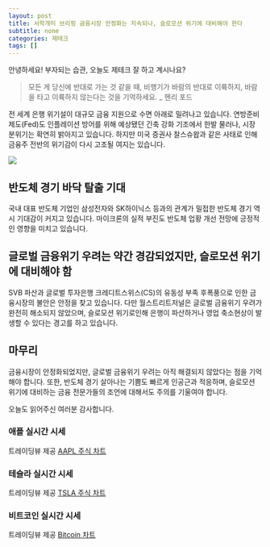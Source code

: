 ```yaml
---
layout: post
title: 서학개미 브리핑 금융시장 안정화는 지속되나, 슬로모션 위기에 대비해야 한다
subtitle: none
categories: 제테크
tags: []
---
```


안녕하세요! 부자되는 습관, 오늘도 제테크 잘 하고 계시나요?

> 모든 게 당신에 반대로 가는 것 같을 때, 비행기가 바람의 반대로 이륙하지, 바람을 타고 이륙하지 않는다는 것을 기억하세요. _ 헨리 포드



전 세계 은행 위기설이 대규모 금융 지원으로 수면 아래로 밀려나고 있습니다. 연방준비제도(Fed)도 인플레이션 방어를 위해 예상됐던 긴축 강화 기조에서 한발 물러나, 시장 분위기는 확연히 밝아지고 있습니다. 하지만 미국 증권사 찰스슈왑과 같은 사태로 인해 금융주 전반의 위기감이 다시 고조될 여지는 있습니다.



![](https://source.unsplash.com/800x450/?luxury)

##  반도체 경기 바닥 탈출 기대
국내 대표 반도체 기업인 삼성전자와 SK하이닉스 등과의 관계가 밀접한 반도체 경기 역시 기대감이 커지고 있습니다. 마이크론의 실적 부진도 반도체 업황 개선 전망에 긍정적인 영향을 미치고 있습니다. 

## 글로벌 금융위기 우려는 약간 경감되었지만, 슬로모션 위기에 대비해야 함
SVB 파산과 글로벌 투자은행 크레디트스위스(CS)의 유동성 부족 후폭풍으로 인한 금융시장의 불안은 안정을 찾고 있습니다. 다만 월스트리트저널은 글로벌 금융위기 우려가 완전히 해소되지 않았으며, 슬로모션 위기로인해 은행이 파산하거나 영업 축소현상이 발생할 수 있다는 경고를 하고 있습니다. 

## 마무리
금융시장이 안정화되었지만, 글로벌 금융위기 우려는 아직 해결되지 않았다는 점을 기억해야 합니다. 또한, 반도체 경기 살아나는 기쁨도 빠르게 인공근과 적응하며, 슬로모션 위기에 대비하는 금융 전문가들의 조언에 대해서도 주의를 기울여야 합니다.

오늘도 읽어주신 여러분 감사합니다.

### 애플 실시간 시세


<!-- TradingView Widget BEGIN -->
<div class="tradingview-widget-container">
  <div id="tradingview_6a264"></div>
  <div class="tradingview-widget-copyright">트레이딩뷰 제공 <a href="https://kr.tradingview.com/symbols/NASDAQ-AAPL/" rel="noopener" target="_blank"><span class="blue-text">AAPL 주식 차트</span></a></div>
  <script type="text/javascript" src="https://s3.tradingview.com/tv.js"></script>
  <script type="text/javascript">
  new TradingView.widget(
  {
  "autosize": true,
  "symbol": "NASDAQ:AAPL",
  "interval": "D",
  "timezone": "Asia/Seoul",
  "theme": "light",
  "style": "1",
  "locale": "kr",
  "toolbar_bg": "#f1f3f6",
  "enable_publishing": false,
  "hide_top_toolbar": true,
  "hide_legend": true,
  "save_image": false,
  "container_id": "tradingview_6a264"
}
  );
  </script>
</div>
<!-- TradingView Widget END -->


### 테슬라 실시간 시세


<!-- TradingView Widget BEGIN -->
<div class="tradingview-widget-container">
  <div id="tradingview_39d77"></div>
  <div class="tradingview-widget-copyright">트레이딩뷰 제공 <a href="https://kr.tradingview.com/symbols/NASDAQ-TSLA/" rel="noopener" target="_blank"><span class="blue-text">TSLA 주식 차트</span></a></div>
  <script type="text/javascript" src="https://s3.tradingview.com/tv.js"></script>
  <script type="text/javascript">
  new TradingView.widget(
  {
  "autosize": true,
  "symbol": "NASDAQ:TSLA",
  "interval": "D",
  "timezone": "Asia/Seoul",
  "theme": "light",
  "style": "1",
  "locale": "kr",
  "toolbar_bg": "#f1f3f6",
  "enable_publishing": false,
  "hide_top_toolbar": true,
  "hide_legend": true,
  "save_image": false,
  "container_id": "tradingview_39d77"
}
  );
  </script>
</div>
<!-- TradingView Widget END -->


### 비트코인 실시간 시세


<!-- TradingView Widget BEGIN -->
<div class="tradingview-widget-container">
  <div id="tradingview_3f91e"></div>
  <div class="tradingview-widget-copyright">트레이딩뷰 제공 <a href="https://kr.tradingview.com/symbols/BTCUSD/?exchange=BITSTAMP" rel="noopener" target="_blank"><span class="blue-text">Bitcoin 차트</span></a></div>
  <script type="text/javascript" src="https://s3.tradingview.com/tv.js"></script>
  <script type="text/javascript">
  new TradingView.widget(
  {
  "autosize": true,
  "symbol": "BITSTAMP:BTCUSD",
  "interval": "D",
  "timezone": "Asia/Seoul",
  "theme": "light",
  "style": "1",
  "locale": "kr",
  "toolbar_bg": "#f1f3f6",
  "enable_publishing": false,
  "hide_top_toolbar": true,
  "hide_legend": true,
  "save_image": false,
  "container_id": "tradingview_3f91e"
}
  );
  </script>
</div>
<!-- TradingView Widget END -->

